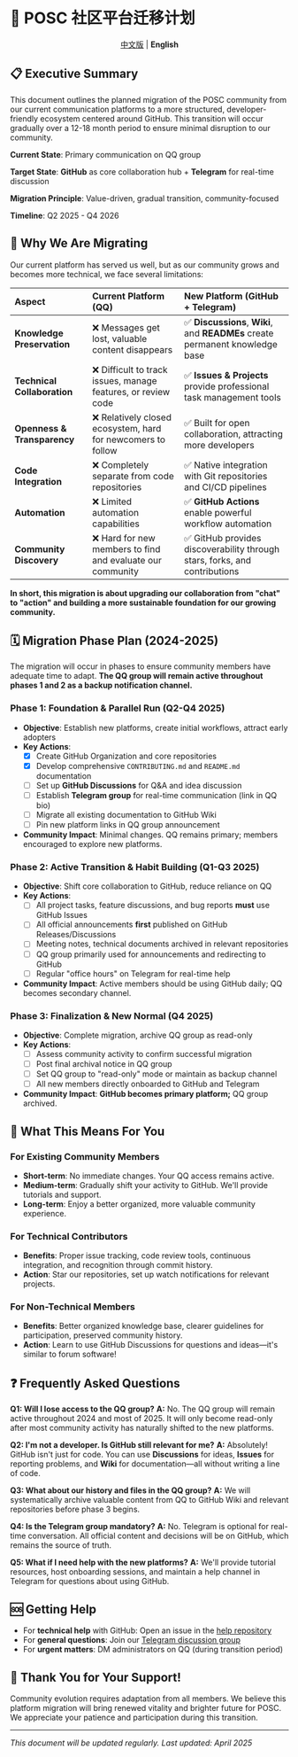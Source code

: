 # 🚀 POSC 社区平台迁移计划

<p align="center">
  <a href="./README_CN.md">中文版</a> | <strong>English</strong>
</p>

## 📋 Executive Summary

This document outlines the planned migration of the POSC community from our current communication platforms to a more structured, developer-friendly ecosystem centered around GitHub. This transition will occur gradually over a 12-18 month period to ensure minimal disruption to our community.

**Current State**: Primary communication on QQ group

**Target State**: **GitHub** as core collaboration hub + **Telegram** for real-time discussion

**Migration Principle**: Value-driven, gradual transition, community-focused

**Timeline**: Q2 2025 - Q4 2026

## 🤔 Why We Are Migrating

Our current platform has served us well, but as our community grows and becomes more technical, we face several limitations:

| Aspect | Current Platform (QQ) | New Platform (GitHub + Telegram) |
| :--- | :--- | :--- |
| **Knowledge Preservation** | ❌ Messages get lost, valuable content disappears | ✅ **Discussions**, **Wiki**, and **READMEs** create permanent knowledge base |
| **Technical Collaboration** | ❌ Difficult to track issues, manage features, or review code | ✅ **Issues & Projects** provide professional task management tools |
| **Openness & Transparency** | ❌ Relatively closed ecosystem, hard for newcomers to follow | ✅ Built for open collaboration, attracting more developers |
| **Code Integration** | ❌ Completely separate from code repositories | ✅ Native integration with Git repositories and CI/CD pipelines |
| **Automation** | ❌ Limited automation capabilities | ✅ **GitHub Actions** enable powerful workflow automation |
| **Community Discovery** | ❌ Hard for new members to find and evaluate our community | ✅ GitHub provides discoverability through stars, forks, and contributions |

**In short, this migration is about upgrading our collaboration from "chat" to "action" and building a more sustainable foundation for our growing community.**

## 🗓️ Migration Phase Plan (2024-2025)

The migration will occur in phases to ensure community members have adequate time to adapt. **The QQ group will remain active throughout phases 1 and 2 as a backup notification channel.**

### Phase 1: Foundation & Parallel Run (Q2-Q4 2025)
- **Objective**: Establish new platforms, create initial workflows, attract early adopters
- **Key Actions**:
  - [x] Create GitHub Organization and core repositories
  - [x] Develop comprehensive `CONTRIBUTING.md` and `README.md` documentation
  - [ ] Set up **GitHub Discussions** for Q&A and idea discussion
  - [ ] Establish **Telegram group** for real-time communication (link in QQ bio)
  - [ ] Migrate all existing documentation to GitHub Wiki
  - [ ] Pin new platform links in QQ group announcement
- **Community Impact**: Minimal changes. QQ remains primary; members encouraged to explore new platforms.

### Phase 2: Active Transition & Habit Building (Q1-Q3 2025)
- **Objective**: Shift core collaboration to GitHub, reduce reliance on QQ
- **Key Actions**:
  - [ ] All project tasks, feature discussions, and bug reports **must** use GitHub Issues
  - [ ] All official announcements **first** published on GitHub Releases/Discussions
  - [ ] Meeting notes, technical documents archived in relevant repositories
  - [ ] QQ group primarily used for announcements and redirecting to GitHub
  - [ ] Regular "office hours" on Telegram for real-time help
- **Community Impact**: Active members should be using GitHub daily; QQ becomes secondary channel.

### Phase 3: Finalization & New Normal (Q4 2025)
- **Objective**: Complete migration, archive QQ group as read-only
- **Key Actions**:
  - [ ] Assess community activity to confirm successful migration
  - [ ] Post final archival notice in QQ group
  - [ ] Set QQ group to "read-only" mode or maintain as backup channel
  - [ ] All new members directly onboarded to GitHub and Telegram
- **Community Impact**: **GitHub becomes primary platform;** QQ group archived.

## 👥 What This Means For You

### For Existing Community Members
- **Short-term**: No immediate changes. Your QQ access remains active.
- **Medium-term**: Gradually shift your activity to GitHub. We'll provide tutorials and support.
- **Long-term**: Enjoy a better organized, more valuable community experience.

### For Technical Contributors
- **Benefits**: Proper issue tracking, code review tools, continuous integration, and recognition through commit history.
- **Action**: Star our repositories, set up watch notifications for relevant projects.

### For Non-Technical Members
- **Benefits**: Better organized knowledge base, clearer guidelines for participation, preserved community history.
- **Action**: Learn to use GitHub Discussions for questions and ideas—it's similar to forum software!

## ❓ Frequently Asked Questions

**Q1: Will I lose access to the QQ group?**
**A:** No. The QQ group will remain active throughout 2024 and most of 2025. It will only become read-only after most community activity has naturally shifted to the new platforms.

**Q2: I'm not a developer. Is GitHub still relevant for me?**
**A:** Absolutely! GitHub isn't just for code. You can use **Discussions** for ideas, **Issues** for reporting problems, and **Wiki** for documentation—all without writing a line of code.

**Q3: What about our history and files in the QQ group?**
**A:** We will systematically archive valuable content from QQ to GitHub Wiki and relevant repositories before phase 3 begins.

**Q4: Is the Telegram group mandatory?**
**A:** No. Telegram is optional for real-time conversation. All official content and decisions will be on GitHub, which remains the source of truth.

**Q5: What if I need help with the new platforms?**
**A:** We'll provide tutorial resources, host onboarding sessions, and maintain a help channel in Telegram for questions about using GitHub.

## 🆘 Getting Help

- For **technical help** with GitHub: Open an issue in the [help repository](https://github.com/orgs/penosext/discussions)
- For **general questions**: Join our [Telegram discussion group](https://t.me/your-invite-link)
- For **urgent matters**: DM administrators on QQ (during transition period)

## 🙏 Thank You for Your Support!

Community evolution requires adaptation from all members. We believe this platform migration will bring renewed vitality and brighter future for POSC. We appreciate your patience and participation during this transition.

---
*This document will be updated regularly. Last updated: April 2025*

